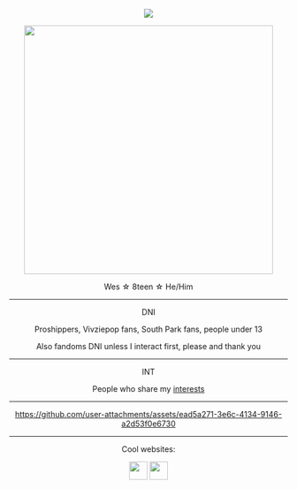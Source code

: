 <!-- nooo... don't look at my raw code >___< -->
<!-- genuinely this is just the madwork of man who usually only uses markdown while attempting html .... -->


 
<div align="center">

<p align="center"><img src="https://komarev.com/ghpvc/?username=cometecti&color=657cc2&style=plastic&label=View+Count!"/></p> 


<p align="center"><img src="https://github.com/user-attachments/assets/8f176e6e-6269-4555-b4ea-65e657fd0cf1" height="450"/></a></p>
<p align="center">Wes ☆ 8teen ☆ He/Him</p>

***
<p align="center"> DNI </p>
<p align="center"> Proshippers, Vivziepop fans, South Park fans, people under 13 </p>
<p align="center"> Also fandoms DNI unless I interact first, please and thank you </p>

***
<p align="center"> INT </p>
<p align="center"> People who share my <a href="https://cometecti.straw.page/interests">interests</a> </p>

***


https://github.com/user-attachments/assets/ead5a271-3e6c-4134-9146-a2d53f0e6730

***

<p align="center">Cool websites:

<p align="center"><a href="https://smokepowered.com"><img src="http://smokepowered.com/smoke.gif" height="33"/></a> 
<a href="https://epicblazed.com"><img src="http://smokepowered.com/EpicBlazedButton.png" height="33"/></a>

